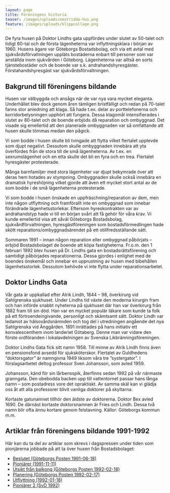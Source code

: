 ```yaml
---
layout: page
title: Föreningens historia
teaser: /images/uploads/omstridda-hus.png
feature: /images/uploads/klippcollage.png
---
```

De fyra husen på Doktor Lindhs gata uppfördes under slutet av 50-talet och tidigt 60-tal och de första lägenheterna var inflyttningsklara i början av 1960. Husens ägare var Göteborgs Bostadsbolag, och via ett avtal med sjukvårdsförvaltningen uppläts bostäderna enbart till personer som var anställda inom sjukvården i Göteborg. Lägenheterna var alltså en sorts tjänstebostäder och de boende var s.k. andrahandshyresgäster. Förstahandshyresgäst var sjukvårdsförvaltningen.

## Bakgrund till föreningens bildande

Husen var välbyggda och ansågs när de var nya vara mycket eleganta. Underhållet blev dock genom åren tämligen bristfälligt och redan på 70-talet fanns stor anledning att klaga. Så hade t.ex. delar av porttelefonerna och korridorbelysningen upphört att fungera. Dessa klagomål intensifierades i slutet av 80-talet och de boende erbjöds då reparation och ombyggnad. Det visade sig emellertid att den planerade ombyggnaden var så omfattande att husen skulle tömmas medan den pågick.

Vi som bodde i husen skulle bli tvingade att flytta vilket flertalet upplevde som djupt negativt. Dessutom skulle ombyggnaden innebära att yta överfördes från de stora till de små lägenheterna. Av t.ex. en sexrumslägenhet och en etta skulle det bli en fyra och en trea. Flertalet hyresgäster protesterade.

Många barnfamiljer med stora lägenheter var djupt bekymrade över att deras hem hotades av stympning. Ombyggnaden skulle också innebära en dramatisk hyreshöjning vilket gjorde att även ett mycket stort antal av de som bodde i de små lägenheterna protesterade.

Vi som bodde i husen önskade en uppfräschning/reparation av dem, men inte någon utflyttning och framförallt inte en ombyggnad som innebar förändrade lägenhetsstorlekar. Eftersom hyreskontrakten var av andrahandstyp hade vi till en början svårt att få gehör för våra krav. Vi kunde emellertid visa att såväl Göteborgs Bostadsbolag, sjukvårdförvaltningen, hyresgästföreningen som bostadsförmedlingen hade skött reparations/ombyggnadsärendet på ett otillfredsställande sätt.

Sommaren 1991 – innan någon reparation eller ombyggnad påbörjats – erbjöd Bostadsbolaget de boende att köpa fastigheterna. Fr.o.m. den 1 februari 1992 blev husen på Dr. Lindhs gata en bostadsrättsförening och samtidigt påbörjades reparationerna. Dessa gjordes i enlighet med de boendes önskemål och innebar en upprustning av husen med bibehållen lägenhetsstorlek. Dessutom behövde vi inte flytta under reparationsarbetet.

## Doktor Lindhs Gata

Vår gata är uppkallad efter Alrik Lindh, 1844 – 98, överkirurg vid Sahlgrenska sjukhuset. Under Lindhs tid växte den moderna kirurgin fram och han införde snabbt nyheterna på sjukhuset där han var överkirurg från 1882 fram till sin död. Han var en mycket populär läkare som kunde ta folk på ett förtroendeingivande, personligt och skämtsamt sätt. Doktor Lindh var ledamot av hälsovårdsnämnden och tog del i utredningen angående det nya Sahlgrenska vid Änggården. 1891 inrättades på hans initiativ ett konvalescenthem inom landeriet Götaberg. Denne man var vidare den förste ordföranden i lokalavdelningen av Svenska Likbränningsföreningen.

Doktor Lindhs Gata fick sitt namn 1958. Till minne av Alrik Lindh finns även en pensionsfond avsedd för sjuksköterskor. Flertalet av Guldhedens ”doktorsgator” är namngivna 1949 liksom våra tre ”systergator”. I förslagsarbetet deltog professor Sven Johansson, som avled 1959.

Johansson, känd för sin lårbensspik, återfinns sedan 1992 på vår närmaste granngata. Den obebodda backen upp till vattentornet passar hans långa namn – som postadress vore det opraktiskt. Av samma skäl kan vi glädja oss åt att alla professorer blivit vanliga doktorer på skyltarna.

Kortaste gatunamnet tillhör den äldste av doktorerna. Doktor Bex avled 1690. De därnäst kortaste doktorsnamnen är Fries och Lindh. Dessa två namn blir ofta ännu kortare genom felstavning.
Källor: Göteborgs kommun m.m.

## Artiklar från föreningens bildande 1991-1992

Här kan du ta del av artiklar som skrevs i dagspressen under tiden som pionjärerna jobbade på att ta över husen från Bostadsbolaget:

* [Beslutet (Göteborgs Posten 1991-06-18)](/images/uploads/1991_06_18_Bostadsbolaget_beslut.pdf)
* [Pionjärer (1991-11-11)](/images/uploads/1991_11_11_Lundberg_Bjorck_Ridell.pdf)
* [Utsikt från balkong (Göteborgs Posten 1992-02-18)](/images/uploads/1992-02-18_GP_Lillemor_Bergstrom.pdf)
* [Planering (Göteborgs Posten 1992-02-17)](/images/uploads/1992_02_17_Ridell_Karlsson_Bjorck.pdf)
* [Utflyttning (1992-01-18)](/images/uploads/1992_02_18_Felaktig_utflyttning.pdf)
* [Pionjärer 2 (SvD 1992)](/images/uploads/1992_SvD_Johanson_Bjorck_Hellgren.pdf)
